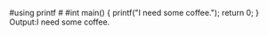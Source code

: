 #using printf #
#int main()
{
printf("I need some coffee.");
return 0;
}
Output:I need some coffee.
